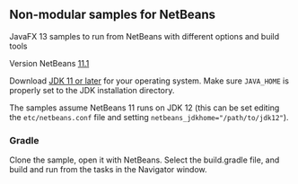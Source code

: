 ## Non-modular samples for NetBeans

JavaFX 13 samples to run from NetBeans with different options and build tools

Version NetBeans [11.1](https://netbeans.apache.org/download/nb111/nb111.html)

Download [JDK 11 or later](http://jdk.java.net/) for your operating system.
Make sure `JAVA_HOME` is properly set to the JDK installation directory. 

The samples assume NetBeans 11 runs on JDK 12 (this can be set editing the `etc/netbeans.conf` file
and setting `netbeans_jdkhome="/path/to/jdk12"`).

### Gradle

Clone the sample, open it with NetBeans. Select the build.gradle file, and build and run
from the tasks in the Navigator window.